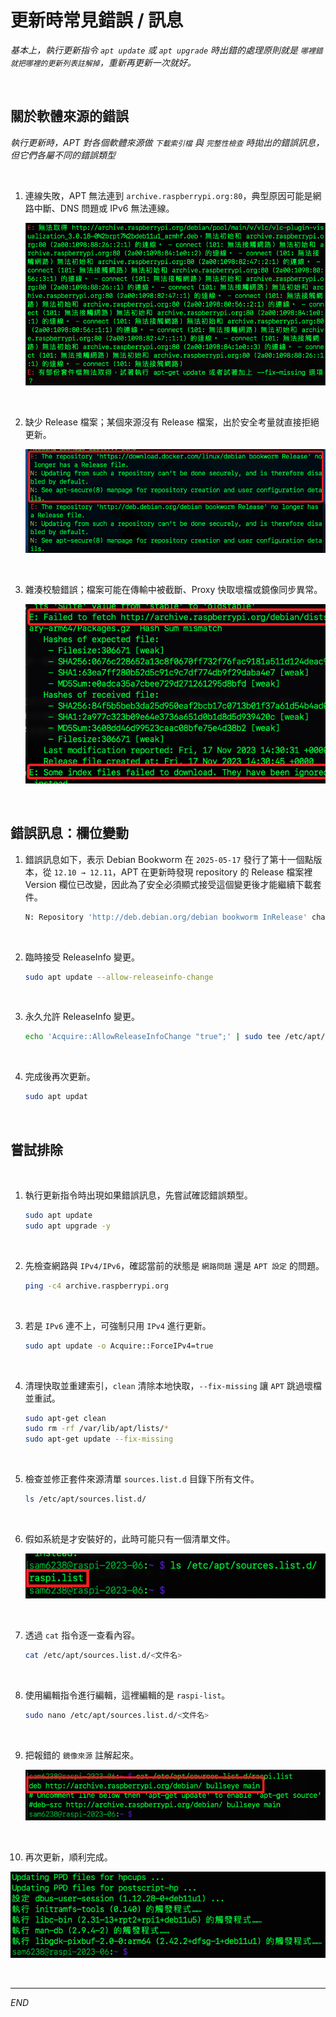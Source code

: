 # 更新時常見錯誤 / 訊息

_基本上，執行更新指令 `apt update` 或 `apt upgrade` 時出錯的處理原則就是 `哪裡錯就把哪裡的更新列表註解掉`，重新再更新一次就好。_

<br>

## 關於軟體來源的錯誤

_執行更新時，APT 對各個軟體來源做 `下載索引檔` 與 `完整性檢查` 時拋出的錯誤訊息，但它們各屬不同的錯誤類型_

<br>

1. 連線失敗，APT 無法連到 `archive.raspberrypi.org:80`，典型原因可能是網路中斷、DNS 問題或 IPv6 無法連線。

   ![](images/img_04.png)

<br>

2. 缺少 Release 檔案；某個來源沒有 Release 檔案，出於安全考量就直接拒絕更新。

   ![](images/img_25.png)

<br>

3. 雜湊校驗錯誤；檔案可能在傳輸中被截斷、Proxy 快取壞檔或鏡像同步異常。

   ![](images/img_33.png)

<br>

## 錯誤訊息：欄位變動

1. 錯誤訊息如下，表示 Debian Bookworm 在 `2025-05-17` 發行了第十一個點版本，從 `12.10 → 12.11`，APT 在更新時發現 repository 的 Release 檔案裡 Version 欄位已改變，因此為了安全必須顯式接受這個變更後才能繼續下載套件。

   ```bash
   N: Repository 'http://deb.debian.org/debian bookworm InRelease' changed its 'Version' value from '12.10' to '12.11'
   ```

<br>

2. 臨時接受 ReleaseInfo 變更。

   ```bash
   sudo apt update --allow-releaseinfo-change
   ```

<br>

3. 永久允許 ReleaseInfo 變更。

   ```bash
   echo 'Acquire::AllowReleaseInfoChange "true";' | sudo tee /etc/apt/apt.conf.d/99allow-releaseinfo-change
   ```

<br>

4. 完成後再次更新。

   ```bash
   sudo apt updat
   ```

<br>

## 嘗試排除

<br>

1. 執行更新指令時出現如果錯誤訊息，先嘗試確認錯誤類型。

   ```bash
   sudo apt update
   sudo apt upgrade -y
   ```

<br>

2. 先檢查網路與 `IPv4/IPv6`，確認當前的狀態是 `網路問題` 還是 `APT 設定` 的問題。

   ```bash
   ping -c4 archive.raspberrypi.org
   ```

<br>

3. 若是 `IPv6` 連不上，可強制只用 `IPv4` 進行更新。

   ```bash
   sudo apt update -o Acquire::ForceIPv4=true
   ```

<br>

4. 清理快取並重建索引，`clean` 清除本地快取，`--fix-missing` 讓 `APT` 跳過壞檔並重試。

   ```bash
   sudo apt-get clean
   sudo rm -rf /var/lib/apt/lists/*
   sudo apt-get update --fix-missing
   ```

<br>

5. 檢查並修正套件來源清單 `sources.list.d` 目錄下所有文件。

   ```bash
   ls /etc/apt/sources.list.d/
   ```

<br>

6. 假如系統是才安裝好的，此時可能只有一個清單文件。

   ![](images/img_09.png)

<br>

7. 透過 `cat` 指令逐一查看內容。

   ```bash
   cat /etc/apt/sources.list.d/<文件名>
   ```

<br>

8. 使用編輯指令進行編輯，這裡編輯的是 `raspi-list`。

   ```bash
   sudo nano /etc/apt/sources.list.d/<文件名>
   ```

<br>

9. 把報錯的 `鏡像來源` 註解起來。

   ![](images/img_10.png)

<br>

10. 再次更新，順利完成。

   ![](images/img_11.png)

<br>

___

_END_